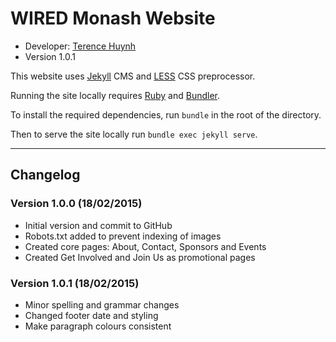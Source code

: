 # WIRED Monash Website
* Developer: [Terence Huynh](http://terencehuynh.com)
* Version 1.0.1

This website uses [Jekyll](http://jekyllrb.com) CMS and [LESS](http://lesscss.org) CSS preprocessor.

Running the site locally requires [Ruby](https://www.ruby-lang.org) and [Bundler](http://bundler.io/).

To install the required dependencies, run `bundle` in the root of the directory.

Then to serve the site locally run `bundle exec jekyll serve`.

---

## Changelog
### Version 1.0.0 (18/02/2015)
* Initial version and commit to GitHub
* Robots.txt added to prevent indexing of images
* Created core pages: About, Contact, Sponsors and Events
* Created Get Involved and Join Us as promotional pages

### Version 1.0.1 (18/02/2015)
* Minor spelling and grammar changes
* Changed footer date and styling
* Make paragraph colours consistent
